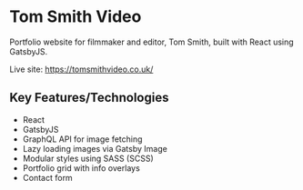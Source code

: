 # Tom Smith Video

Portfolio website for filmmaker and editor, Tom Smith, built with React using GatsbyJS.

Live site: https://tomsmithvideo.co.uk/

## Key Features/Technologies

* React
* GatsbyJS
* GraphQL API for image fetching
* Lazy loading images via Gatsby Image
* Modular styles using SASS (SCSS)
* Portfolio grid with info overlays
* Contact form